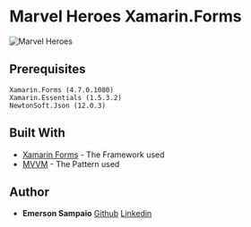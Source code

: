 # Marvel Heroes Xamarin.Forms

<img src="https://raw.githubusercontent.com/emersonsmp/desafio-mobile/master/Images/Banner(2).png" title="Marvel Heroes">

## Prerequisites

```
Xamarin.Forms (4.7.0.1080)
Xamarin.Essentials (1.5.3.2)
NewtonSoft.Json (12.0.3)
```

## Built With

* [Xamarin Forms](https://docs.microsoft.com/pt-br/xamarin/xamarin-forms/) - The Framework used
* [MVVM](https://docs.microsoft.com/pt-br/xamarin/xamarin-forms/enterprise-application-patterns/mvvm) - The Pattern used


## Author

* **Emerson Sampaio**  [Github](https://github.com/emersonsmp) [Linkedin](https://www.linkedin.com/in/emersonsmp/)
